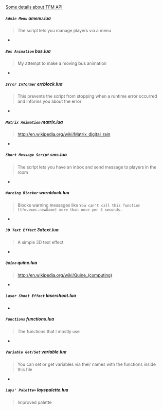 [Some details about TFM API](https://github.com/webninjasi/tfm-lua-stuff/blob/master/details.md)

##### `Admin Menu` amenu.lua
> The script lets you manage players via a menu

-

##### `Bus Animation` bus.lua
> My attempt to make a moving bus animation

-

##### `Error Informer` errblock.lua
> This prevents the script from stopping when a runtime error occurred and informs you about the error

-

##### `Matrix Animation` matrix.lua
> http://en.wikipedia.org/wiki/Matrix_digital_rain

-

##### `Short Message Script` sms.lua
> The script lets you have an inbox and send message to players in the room

-

##### `Warning Blocker` warnblock.lua
> Blocks warning messages like `You can't call this function [tfm.exec.newGame] more than once per 3 seconds.`

-

##### `3D Text Effect` 3dtext.lua
> A simple 3D text effect

-

##### `Quine` quine.lua
> http://en.wikipedia.org/wiki/Quine_(computing)

-

##### `Laser Shoot Effect` lasershoot.lua

-

##### `Functions` functions.lua
> The functions that I mostly use

-

##### `Variable Get/Set` variable.lua
> You can set or get variables via their names with the functions inside this file

-

##### `Lays' Palette+` layspalette.lua
> Improved palette
